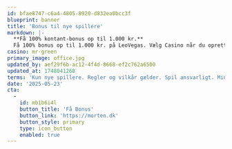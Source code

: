 ```yaml
---
id: bfae8747-c6a4-4805-8920-d832ea0bcc3f
blueprint: banner
title: 'Bonus til nye spillere'
markdown: |-
  **Få 100% kontant-bonus op til 1.000 kr.**
  Få 100% bonus op til 1.000 kr. på LeoVegas. Vælg Casino når du opretter din konto og indsæt mellem 100 og 1.000 kr. Når du har gennemspillet det indbetalte beløb 10 gange på spilleautomater, modtager du samme beløb i kontanter uden yderligere gennemspilskrav.
casino: mr-green
primary_image: office.jpg
updated_by: aef29f6b-ac12-4f4d-8668-ef2c762a6500
updated_at: 1748041268
terms: 'Kun nye spillere. Regler og vilkår gælder. Spil ansvarligt. Min. Indbetaling er 100 kr. Omsætningskrav x10, indenfor 60 dage på spillemaskiner. F.eks. indbetal 100 kr. omsæt 1.000 kr. og få 100 kr. Tilbuddet udbetales i kontanter. Rådgivning: Stopspillet.dk. Selvudelukkelse: Rofus. 18+'
date: '2025-05-23'
cta:
  -
    id: mb1b6i4l
    button_title: 'Få Bonus'
    button_link: 'https://morten.dk'
    button_style: primary
    type: icon_button
    enabled: true
---
```

